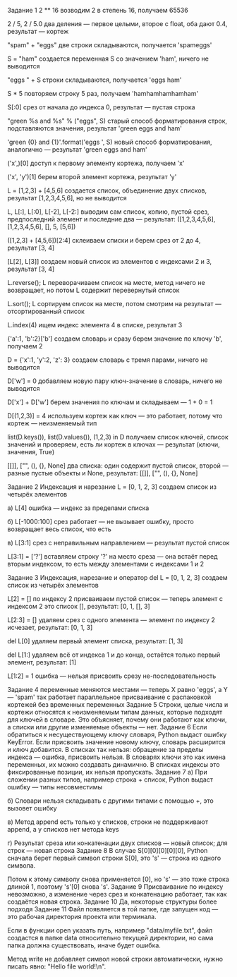 Задание 1
2 ** 16
возводим 2 в степень 16, получаем 65536

2 / 5, 2 / 5.0
два деления — первое целыми, второе с float, оба дают 0.4, результат — кортеж

"spam" + "eggs"
две строки складываются, получается 'spameggs'

S = "ham"
создается переменная S со значением 'ham', ничего не выводится

"eggs " + S
строки складываются, получается 'eggs ham'

S * 5
повторяем строку 5 раз, получаем 'hamhamhamhamham'

S[:0]
срез от начала до индекса 0, результат — пустая строка

"green %s and %s" % ("eggs", S)
старый способ форматирования строк, подставляются значения, результат 'green eggs and ham'

'green {0} and {1}'.format('eggs ', S)
новый способ форматирования, аналогично — результат 'green eggs and ham'

('x',)[0]
доступ к первому элементу кортежа, получаем 'x'

('x', 'y')[1]
берем второй элемент кортежа, результат 'y'

L = [1,2,3] + [4,5,6]
создается список, объединение двух списков, результат [1,2,3,4,5,6], но не выводится

L, L[:], L[:0], L[-2], L[-2:]
выводим сам список, копию, пустой срез, предпоследний элемент и последние два — результат: ([1,2,3,4,5,6], [1,2,3,4,5,6], [], 5, [5,6])

([1,2,3] + [4,5,6])[2:4]
склеиваем списки и берем срез от 2 до 4, результат [3, 4]

[L[2], L[3]]
создаем новый список из элементов с индексами 2 и 3, результат [3, 4]

L.reverse(); L
переворачиваем список на месте, метод ничего не возвращает, но потом L содержит перевернутый список

L.sort(); L
сортируем список на месте, потом смотрим на результат — отсортированный список

L.index(4)
ищем индекс элемента 4 в списке, результат 3

{'a':1, 'b':2}['b']
создаем словарь и сразу берем значение по ключу 'b', получаем 2

D = {'x':1, 'y':2, 'z': 3}
создаем словарь с тремя парами, ничего не выводится

D['w'] = 0
добавляем новую пару ключ-значение в словарь, ничего не выводится

D['x'] + D['w']
берем значения по ключам и складываем — 1 + 0 = 1

D[(1,2,3)] = 4
используем кортеж как ключ — это работает, потому что кортеж — неизменяемый тип

list(D.keys()), list(D.values()), (1,2,3) in D
получаем список ключей, список значений и проверяем, есть ли кортеж в ключах — результат (ключи, значения, True)

[[]], ["", (), {}, None]
два списка: один содержит пустой список, второй — разные пустые объекты и None, результат: [[]], ["", (), {}, None]

Задание 2
Индексация и нарезание
L = [0, 1, 2, 3]
создаем список из четырёх элементов

а) L[4]
ошибка — индекс за пределами списка

б) L[-1000:100]
срез работает — не вызывает ошибку, просто возвращает весь список, что есть

в) L[3:1]
срез с неправильным направлением — результат пустой список

L[3:1] = ['?']
вставляем строку '?' на место среза — она встаёт перед вторым индексом, то есть между элементами с индексами 1 и 2

Задание 3
Индексация, нарезание и оператор del
L = [0, 1, 2, 3]
создаем список из четырёх элементов

L[2] = []
по индексу 2 присваиваем пустой список — теперь элемент с индексом 2 это список [], результат: [0, 1, [], 3]

L[2:3] = []
удаляем срез с одного элемента — элемент по индексу 2 исчезает, результат: [0, 1, 3]

del L[0]
удаляем первый элемент списка, результат: [1, 3]

del L[1:]
удаляем всё от индекса 1 и до конца, остаётся только первый элемент, результат: [1]

L[1:2] = 1
ошибка — нельзя присвоить срезу не-последовательность

Задание 4
переменные меняются местами — теперь X равно 'eggs', а Y — 'spam'
так работает параллельное присваивание с распаковкой кортежей без временных переменных
Задание 5
Строки, целые числа и кортежи относятся к неизменяемым типам данных, которые подходят для ключей в словаре. Это объясняет, почему они работают как ключи, а списки или другие изменяемые объекты — нет.
Задание 6
Если обратиться к несуществующему ключу словаря, Python выдаст ошибку KeyError.
Если присвоить значение новому ключу, словарь расширится и ключ добавится.
В списках так нельзя: обращение за пределы индекса — ошибка, присвоить нельзя.
В словарях ключи это как имена переменных, их можно создавать динамично.
В списках индексы это фиксированные позиции, их нельзя пропускать.
Задание 7
а) При сложении разных типов, например строка + список, Python выдаст ошибку — типы несовместимы

б) Словари нельзя складывать с другими типами с помощью +, это вызовет ошибку

в) Метод append есть только у списков, строки не поддерживают append, а у списков нет метода keys

г) Результат среза или конкатенации двух списков — новый список; для строк — новая строка
Задание 8
В случае S[0][0][0][0][0], Python сначала берет первый символ строки S[0], это 's' — строка из одного символа.

Потом к этому символу снова применяется [0], но 's' — это тоже строка длиной 1, поэтому 's'[0] снова 's'.
Задание 9 
Присваивание по индексу невозможно, а изменение через срез и конкатенацию работает, так как создаётся новая строка.
Задание 10
Да, некоторые структуры более подходя
Задание 11
Файл появляется в той папке, где запущен код — это рабочая директория проекта или терминала.

Если в функции open указать путь, например "data/myfile.txt", файл создастся в папке data относительно текущей директории, но сама папка должна существовать, иначе будет ошибка.

Метод write не добавляет символ новой строки автоматически, нужно писать явно: "Hello file world!\n".


